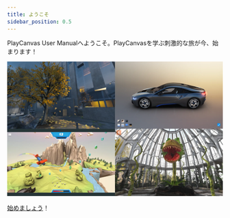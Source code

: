 ```yaml
---
title: ようこそ
sidebar_position: 0.5
---
```


PlayCanvas User Manualへようこそ。PlayCanvasを学ぶ刺激的な旅が今、始まります！

![PlayCanvas Demos](/img/user-manual/playcanvas-demos.webp)

[始めましょう](getting-started)！
